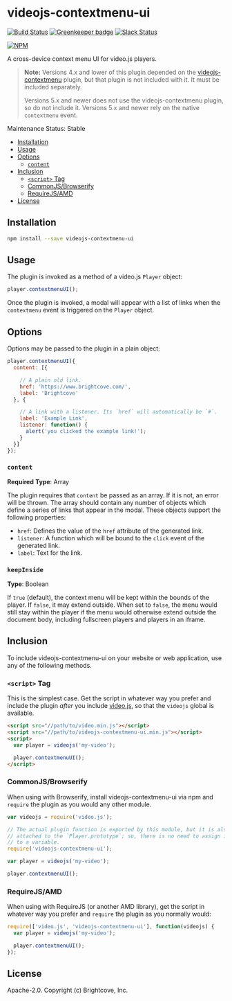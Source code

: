 # videojs-contextmenu-ui

[![Build Status](https://travis-ci.org/brightcove/videojs-contextmenu-ui.svg?branch=master)](https://travis-ci.org/brightcove/videojs-contextmenu-ui)
[![Greenkeeper badge](https://badges.greenkeeper.io/brightcove/videojs-contextmenu-ui.svg)](https://greenkeeper.io/)
[![Slack Status](http://slack.videojs.com/badge.svg)](http://slack.videojs.com)

[![NPM](https://nodei.co/npm/videojs-contextmenu-ui.png?downloads=true&downloadRank=true)](https://nodei.co/npm/videojs-contextmenu-ui/)

A cross-device context menu UI for video.js players.

> **Note:** Versions 4.x and lower of this plugin depended on the [videojs-contextmenu][contextmenu] plugin, but that plugin is not included with it. It must be included separately.
>
> Versions 5.x and newer does not use the videojs-contextmenu plugin, so do not include it. Versions 5.x and newer rely on the native `contextmenu` event.

Maintenance Status: Stable

<!-- START doctoc generated TOC please keep comment here to allow auto update -->
<!-- DON'T EDIT THIS SECTION, INSTEAD RE-RUN doctoc TO UPDATE -->


- [Installation](#installation)
- [Usage](#usage)
- [Options](#options)
  - [`content`](#content)
- [Inclusion](#inclusion)
  - [`<script>` Tag](#script-tag)
  - [CommonJS/Browserify](#commonjsbrowserify)
  - [RequireJS/AMD](#requirejsamd)
- [License](#license)

<!-- END doctoc generated TOC please keep comment here to allow auto update -->


## Installation

```sh
npm install --save videojs-contextmenu-ui
```

## Usage

The plugin is invoked as a method of a video.js `Player` object:

```js
player.contextmenuUI();
```

Once the plugin is invoked, a modal will appear with a list of links when the `contextmenu` event is triggered on the `Player` object.

## Options

Options may be passed to the plugin in a plain object:

```js
player.contextmenuUI({
  content: [{

    // A plain old link.
    href: 'https://www.brightcove.com/',
    label: 'Brightcove'
  }, {

    // A link with a listener. Its `href` will automatically be `#`.
    label: 'Example Link',
    listener: function() {
      alert('you clicked the example link!');
    }
  }]
});
```

### `content`

**Required**
**Type**: Array

The plugin requires that `content` be passed as an array. If it is not, an error will be thrown. The array should contain any number of objects which define a series of links that appear in the modal. These objects support the following properties:

- `href`: Defines the value of the `href` attribute of the generated link.
- `listener`: A function which will be bound to the `click` event of the generated link.
- `label`: Text for the link.

### `keepInside`

**Type**: Boolean

If `true` (default), the context menu will be kept within the bounds of the player. If `false`, it may extend outside. When set to `false`, the menu would still stay within the player if the menu would otherwise extend outside the document body, including fullscreen players and players in an iframe.

## Inclusion

To include videojs-contextmenu-ui on your website or web application, use any of the following methods.

### `<script>` Tag

This is the simplest case. Get the script in whatever way you prefer and include the plugin _after_ you include [video.js][videojs], so that the `videojs` global is available.

```html
<script src="//path/to/video.min.js"></script>
<script src="//path/to/videojs-contextmenu-ui.min.js"></script>
<script>
  var player = videojs('my-video');

  player.contextmenuUI();
</script>
```

### CommonJS/Browserify

When using with Browserify, install videojs-contextmenu-ui via npm and `require` the plugin as you would any other module.

```js
var videojs = require('video.js');

// The actual plugin function is exported by this module, but it is also
// attached to the `Player.prototype`; so, there is no need to assign it
// to a variable.
require('videojs-contextmenu-ui');

var player = videojs('my-video');

player.contextmenuUI();
```

### RequireJS/AMD

When using with RequireJS (or another AMD library), get the script in whatever way you prefer and `require` the plugin as you normally would:

```js
require(['video.js', 'videojs-contextmenu-ui'], function(videojs) {
  var player = videojs('my-video');

  player.contextmenuUI();
});
```

## License

Apache-2.0. Copyright (c) Brightcove, Inc.


[contextmenu]: https://github.com/brightcove/videojs-contextmenu
[videojs]: http://videojs.com/
